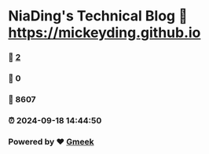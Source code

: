 # NiaDing's Technical Blog  :link: https://mickeyding.github.io 
### :page_facing_up: [2](https://mickeyding.github.io/tag.html) 
### :speech_balloon: 0 
### :hibiscus: 8607 
### :alarm_clock: 2024-09-18 14:44:50 
### Powered by :heart: [Gmeek](https://github.com/Meekdai/Gmeek)
